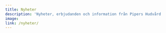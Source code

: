```yaml
---
title: Nyheter
description: 'Nyheter, erbjudanden och information från Pipers Hudvård'
image:
link: /nyheter/
---
```


